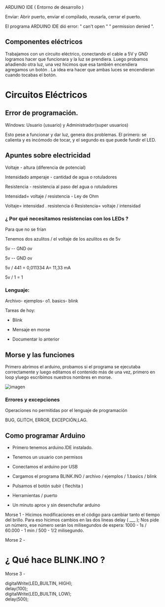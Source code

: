 

ARDUINO IDE  ( Entorno de desarrollo )

Enviar: Abrir puerto, enviar el compilado, reusarla, cerrar el puerto.

El programa ARDUINO IDE dió error: " can't open " " permission denied ".

## Componentes eléctricos

Trabajamos con un circuito eléctrico, conectando el cable a 5V y GND logramos hacer que funcionara y la luz se prendiera.
Luego probamos añadiendo otra luz, una vez hicimos que esa también encendiera agregamos un botón . La idea era hacer que ambas luces se encendieran cuando tocabas el botón. 


# Circuitos Eléctricos

## Error de programación.

Windows: Usuario (usuario) y Administrador(super usuarios)

Esto pese a funcionar y dar luz, genera dos problemas. El primero: se calienta y es incómodo de tocar, y el segundo es que puede fundir el LED.

## Apuntes sobre electricidad

Voltaje - altura (diferencia de potencial)

Intensidado amperaje  - cantidad de agua o rotuladores

Resistencia - resistencia al paso del agua o rotuladores

Intensidad= voltaje / resistencia - Ley de Ohm

Voltaje= intensidad . resistencia ó Resistencia= voltaje / intensidad

### ¿ Por qué necesitamos resistencias con los LEDs ?

Para que no se frían

Tenemos dos azulitos / el voltaje de los azulitos es de 5v

5v -- GND ov 

5v -- GND ov

5v / 441 = 0,011334 A= 11,33 mA

5v / 1 = 1

### Lenguaje:

Archivo- ejemplos- o1. basics- blink

Tareas de hoy:

- Blink 

- Mensaje en morse

- Documentar lo anterior

## Morse y las funciones

Primero abrimos el arduino, probamos si el programa se ejecutaba correctamente y luego editamos el contenido más de una vez, primero en loop yluego escribimos nuestros nombres en morse.

![imagen](https://user-images.githubusercontent.com/90753482/137886348-ad7871bc-9236-4a9f-96c4-7a3595b4abec.png)


### Errores y excepciones

Operaciones no permitidas por el lenguaje de programación 

BUG, GLITCH, ERROR, EXCEPCIÓN,LAG.

## Como programar Arduino

- Primero tenemos arduino.IDE instalado.
- Tenemos un usuario con permisos
- Conectamos el arduino por USB 
- Cargamos el programa BLINK.INO / archivo / ejemplos / 1.basics / blink
- Pulsamos el botón subir ( flechita )


- Herramientas / puerto
- Un minuto aprox y sin desenchufar arduino

Morse 1 - Hicimos modificaciones en el código para cambiar tanto el tiempo del brillo. Para eso hicimos cambios en las dos lineas delay 
( ___ );  Nos pide un número, ese número serán los milisegundos de espera: 1000 - 1s / 60.000 - 1 min / 500 - 1/2 milisegundo. 

Morse 2 -

# ¿ Qué hace BLINK.INO ?

Morse 3 -

 digitalWrite(LED_BUILTIN, HIGH);   
  delay(100);                     
  digitalWrite(LED_BUILTIN, LOW);  
  delay(500); 
